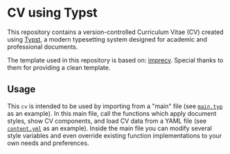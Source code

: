 # CV using Typst

This repository contains a version-controlled Curriculum Vitae (CV) created using [Typst](https://typst.app/), a modern typesetting system designed for academic and professional documents.

The template used in this repository is based on: [imprecv](https://github.com/jskherman/imprecv). Special thanks to them for providing a clean template.

## Usage

This `cv` is intended to be used by importing from a "main" file (see [`main.typ`](main.typ) as an example).
In this main file, call the functions which apply document styles, show CV components, and load CV data from a YAML file (see [`content.yml`](content.yml) as an example).
Inside the main file you can modify several style variables and even override existing function implementations to your own needs and preferences.
